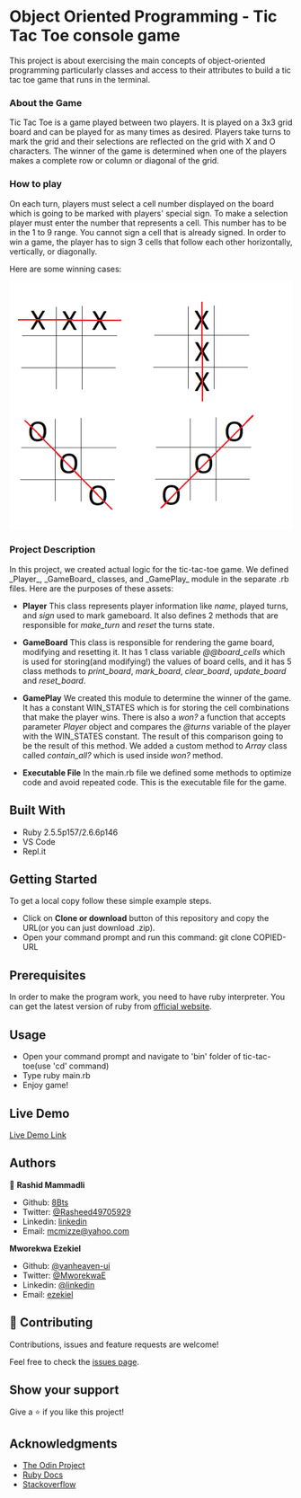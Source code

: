 # Object Oriented Programming - Tic Tac Toe console game

This project is about exercising the main concepts of object-oriented programming particularly classes and access to their attributes to build a tic tac toe game that runs in the terminal.

<h3>About the Game</h3>
<p>Tic Tac Toe is a game played between two players. It is played on a 3x3 grid board and can be played for as many times as desired. 
Players take turns to mark the grid and their selections are reflected on the grid with X and O characters. The winner of the game is determined when one of the players makes a complete row or column or diagonal of the grid. </p>

<h3>How to play</h3>
On each turn, players must select a cell number displayed on the board which is going to be marked with players' special sign. To make a selection player must enter the number that represents a cell. This number has to be in the 1 to 9 range. You cannot sign a cell that is already signed. In order to win a game, the player has to sign 3 cells that follow each other horizontally, vertically, or diagonally.

Here are some winning cases:

![screenshot](https://github.com/8Bts/tic-tac-toe/blob/readme_game_instructions/TICTACTOE.png)

<h3>Project Description</h3>
In this project, we created actual logic for the tic-tac-toe game. We defined _Player_, _GameBoard_ classes, and _GamePlay_ module in the separate .rb files. Here are the purposes of these assets:

- **Player**
 This class represents player information like _name_, played turns, and _sign_ used to mark gameboard. It also defines 2 methods that are responsible for _make_turn_ and _reset_ the turns state.

- **GameBoard**
This class is responsible for rendering the game board, modifying and resetting it. It has 1 class variable _@@board_cells_ which is used for storing(and modifying!) the values of board cells, and it has 5 class methods to _print_board_, _mark_board_, _clear_board_, _update_board_ and _reset_board_.

- **GamePlay**
We created this module to determine the winner of the game. It has a constant WIN_STATES which is for storing the cell combinations that make the player wins. There is also a _won?_ a function that accepts parameter _Player_ object and compares the _@turns_ variable of the player with the WIN_STATES constant. The result of this comparison going to be the result of this method. We added a custom method to _Array_ class called _contain_all?_ which is used inside _won?_ method.

- **Executable File**
In the main.rb file we defined some methods to optimize code and avoid repeated code. This is the executable file for the game.

## Built With

- Ruby 2.5.5p157/2.6.6p146
- VS Code
- Repl.it

## Getting Started 

To get a local copy follow these simple example steps.

 - Click on **Clone or download** button of this repository and copy the URL(or you can just download .zip).
 - Open your command prompt and run this command: git clone COPIED-URL


## Prerequisites
In order to make the program work, you need to have ruby interpreter. You can get the latest version of ruby from [official website](https://www.ruby-lang.org/en/downloads/).


## Usage
- Open your command prompt and navigate to 'bin' folder of tic-tac-toe(use 'cd' command)
- Type ruby main.rb
- Enjoy game!




## Live Demo

<a href="https://repl.it/@vanheavenui/tic-tac-toe" target="_blank">Live Demo Link</a>

## Authors

👤 **Rashid Mammadli**

- Github: [8Bts](https://github.com/8Bts)
- Twitter: [@Rasheed49705929](https://twitter.com/Rasheed49705929)
- Linkedin: [linkedin](https://www.linkedin.com/in/mcmizze-price-238a70135/)
- Email: mcmizze@yahoo.com

**Mworekwa Ezekiel**

- Github: [@vanheaven-ui](https://github.com/vanheaven-ui)
- Twitter: [@MworekwaE](https://twitter.com/MworekwE)
- Linkedin: [@linkedin](https://www.linkedin.com/in/vanheaven/)
- Email: [ezekiel](mailto:vanheaven6@gmail.com)

## 🤝 Contributing

Contributions, issues and feature requests are welcome!

Feel free to check the <a href="https://github.com/8Bts/tic-tac-toe/issues" target="_blank">issues page</a>.

## Show your support

Give a ⭐️ if you like this project!

## Acknowledgments
 
- <a href="https://www.theodinproject.com/" target="_blank">The Odin Project</a>
- <a href="https://ruby-doc.org/core-2.6.1/" target="_blank">Ruby Docs</a>
- <a href="https://www.stackoverflow.com/" target="_blank">Stackoverflow</a>


